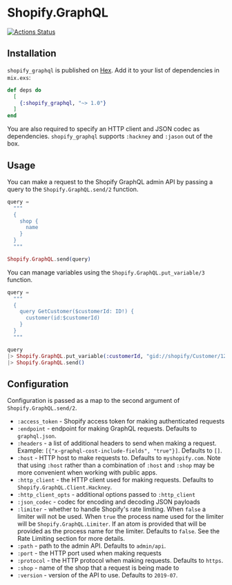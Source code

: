 # Shopify.GraphQL

[![Actions Status](https://github.com/malomohq/shopify-graphql/workflows/ci/badge.svg)](https://github.com/malomohq/shopify-graphql/actions)

## Installation

`shopify_graphql` is published on [Hex](https://hex.pm/packages/shopify_graphql).
Add it to your list of dependencies in `mix.exs`:

```elixir
def deps do
  [
    {:shopify_graphql, "~> 1.0"}
  ]
end
```

You are also required to specify an HTTP client and JSON codec as dependencies.
`shopify_graphql` supports `:hackney` and `:jason` out of the box.

## Usage

You can make a request to the Shopify GraphQL admin API by passing a query to
the `Shopify.GraphQL.send/2` function.

```elixir
query =
  """
  {
    shop {
      name
    }
  }
  """

Shopify.GraphQL.send(query)
```

You can manage variables using the `Shopify.GraphQL.put_variable/3` function.

```elixir
query =
  """
  {
    query GetCustomer($customerId: ID!) {
      customer(id:$customerId)
    }
  }
  """

query
|> Shopify.GraphQL.put_variable(:customerId, "gid://shopify/Customer/12195007594552")
|> Shopify.GraphQL.send()
```

## Configuration

Configuration is passed as a map to the second argument of `Shopify.GraphQL.send/2`.

* `:access_token` - Shopify access token for making authenticated requests
* `:endpoint` - endpoint for making GraphQL requests. Defaults to
                `graphql.json`.
* `:headers` - a list of additional headers to send when making a request.
               Example: `[{"x-graphql-cost-include-fields", "true"}]`. Defaults
               to `[]`.
* `:host` - HTTP host to make requests to. Defaults to `myshopify.com`. Note
            that using `:host` rather than a combination of `:host` and `:shop`
            may be more convenient when working with public apps.
* `:http_client` - the HTTP client used for making requests. Defaults to
                   `Shopify.GraphQL.Client.Hackney`.
* `:http_client_opts` - additional options passed to `:http_client`
* `:json_codec` - codec for encoding and decoding JSON payloads
* `:limiter` - whether to handle Shopify's rate limiting. When `false` a limiter
               will not be used. When `true` the process name used for the
               limiter will be `Shopify.GraphQL.Limiter`. If an atom is provided
               that will be provided as the process name for the limiter.
               Defaults to `false`. See the Rate Limiting section for more
               details.
* `:path` - path to the admin API. Defaults to `admin/api`.
* `:port` - the HTTP port used when making requests
* `:protocol` - the HTTP protocol when making requests. Defaults to `https`.
* `:shop` - name of the shop that a request is being made to
* `:version` - version of the API to use. Defaults to `2019-07`.
